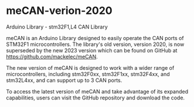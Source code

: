 # meCAN-verion-2020
Arduino Library - stm32F1,L4 CAN Library


meCAN is an Arduino Library designed to easily operate the CAN ports of STM32F1 microcontrollers. The library's old version, version 2020, is now superseded by the new 2023 version which can be found on GitHub at https://github.com/mackelec/meCAN. 

The new version of meCAN is designed to work with a wider range of microcontrollers, including stm32F0xx, stm32F1xx, stm32F4xx, and stm32L4xx, and can support up to 3 CAN ports. 

To access the latest version of meCAN and take advantage of its expanded capabilities, users can visit the GitHub repository and download the code. 

